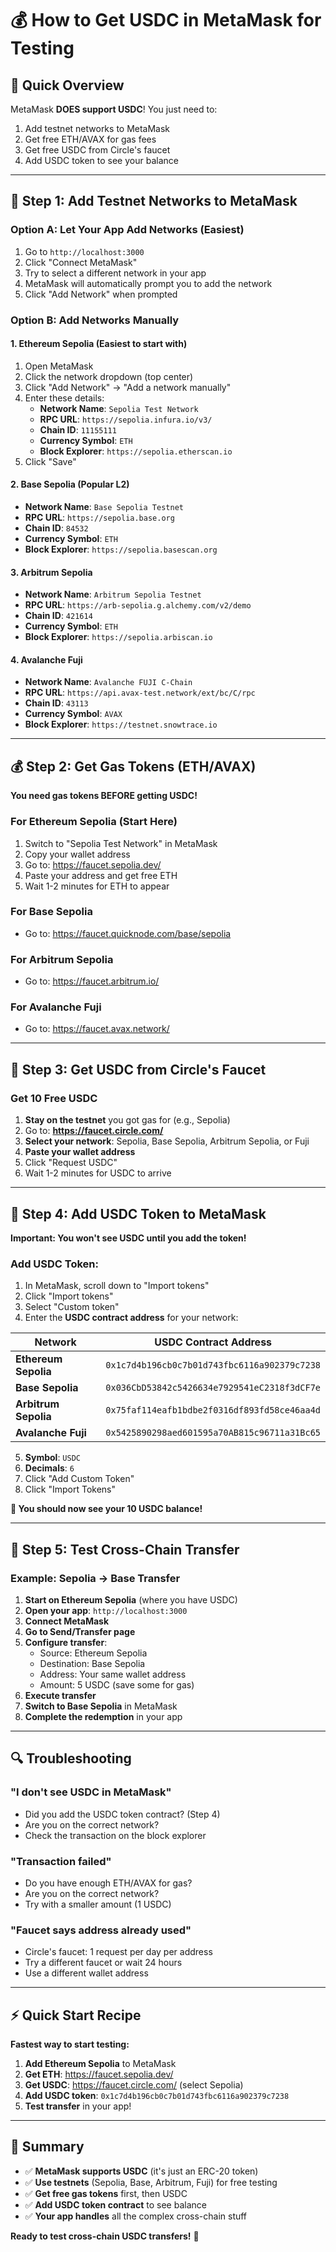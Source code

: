 # 💰 How to Get USDC in MetaMask for Testing

## 🎯 **Quick Overview**

MetaMask **DOES support USDC**! You just need to:
1. Add testnet networks to MetaMask
2. Get free ETH/AVAX for gas fees
3. Get free USDC from Circle's faucet
4. Add USDC token to see your balance

---

## 🔧 **Step 1: Add Testnet Networks to MetaMask**

### **Option A: Let Your App Add Networks (Easiest)**
1. Go to `http://localhost:3000`
2. Click "Connect MetaMask" 
3. Try to select a different network in your app
4. MetaMask will automatically prompt you to add the network
5. Click "Add Network" when prompted

### **Option B: Add Networks Manually**

#### **1. Ethereum Sepolia (Easiest to start with)**
1. Open MetaMask
2. Click the network dropdown (top center)
3. Click "Add Network" → "Add a network manually"
4. Enter these details:
   - **Network Name**: `Sepolia Test Network`
   - **RPC URL**: `https://sepolia.infura.io/v3/`
   - **Chain ID**: `11155111`
   - **Currency Symbol**: `ETH`
   - **Block Explorer**: `https://sepolia.etherscan.io`
5. Click "Save"

#### **2. Base Sepolia (Popular L2)**
- **Network Name**: `Base Sepolia Testnet`
- **RPC URL**: `https://sepolia.base.org`
- **Chain ID**: `84532`
- **Currency Symbol**: `ETH`
- **Block Explorer**: `https://sepolia.basescan.org`

#### **3. Arbitrum Sepolia**
- **Network Name**: `Arbitrum Sepolia Testnet`
- **RPC URL**: `https://arb-sepolia.g.alchemy.com/v2/demo`
- **Chain ID**: `421614`
- **Currency Symbol**: `ETH`
- **Block Explorer**: `https://sepolia.arbiscan.io`

#### **4. Avalanche Fuji**
- **Network Name**: `Avalanche FUJI C-Chain`
- **RPC URL**: `https://api.avax-test.network/ext/bc/C/rpc`
- **Chain ID**: `43113`
- **Currency Symbol**: `AVAX`
- **Block Explorer**: `https://testnet.snowtrace.io`

---

## 💰 **Step 2: Get Gas Tokens (ETH/AVAX)**

**You need gas tokens BEFORE getting USDC!**

### **For Ethereum Sepolia (Start Here)**
1. Switch to "Sepolia Test Network" in MetaMask
2. Copy your wallet address
3. Go to: https://faucet.sepolia.dev/
4. Paste your address and get free ETH
5. Wait 1-2 minutes for ETH to appear

### **For Base Sepolia**
- Go to: https://faucet.quicknode.com/base/sepolia

### **For Arbitrum Sepolia**
- Go to: https://faucet.arbitrum.io/

### **For Avalanche Fuji**
- Go to: https://faucet.avax.network/

---

## 🎯 **Step 3: Get USDC from Circle's Faucet**

### **Get 10 Free USDC**
1. **Stay on the testnet** you got gas for (e.g., Sepolia)
2. Go to: **https://faucet.circle.com/**
3. **Select your network**: Sepolia, Base Sepolia, Arbitrum Sepolia, or Fuji
4. **Paste your wallet address**
5. Click "Request USDC"
6. Wait 1-2 minutes for USDC to arrive

---

## 👀 **Step 4: Add USDC Token to MetaMask**

**Important: You won't see USDC until you add the token!**

### **Add USDC Token:**
1. In MetaMask, scroll down to "Import tokens"
2. Click "Import tokens"
3. Select "Custom token"
4. Enter the **USDC contract address** for your network:

| Network | USDC Contract Address |
|---------|----------------------|
| **Ethereum Sepolia** | `0x1c7d4b196cb0c7b01d743fbc6116a902379c7238` |
| **Base Sepolia** | `0x036CbD53842c5426634e7929541eC2318f3dCF7e` |
| **Arbitrum Sepolia** | `0x75faf114eafb1bdbe2f0316df893fd58ce46aa4d` |
| **Avalanche Fuji** | `0x5425890298aed601595a70AB815c96711a31Bc65` |

5. **Symbol**: `USDC`
6. **Decimals**: `6`
7. Click "Add Custom Token"
8. Click "Import Tokens"

**🎉 You should now see your 10 USDC balance!**

---

## 🚀 **Step 5: Test Cross-Chain Transfer**

### **Example: Sepolia → Base Transfer**
1. **Start on Ethereum Sepolia** (where you have USDC)
2. **Open your app**: `http://localhost:3000`
3. **Connect MetaMask**
4. **Go to Send/Transfer page**
5. **Configure transfer**:
   - Source: Ethereum Sepolia
   - Destination: Base Sepolia
   - Address: Your same wallet address
   - Amount: 5 USDC (save some for gas)
6. **Execute transfer**
7. **Switch to Base Sepolia** in MetaMask
8. **Complete the redemption** in your app

---

## 🔍 **Troubleshooting**

### **"I don't see USDC in MetaMask"**
- Did you add the USDC token contract? (Step 4)
- Are you on the correct network?
- Check the transaction on the block explorer

### **"Transaction failed"**
- Do you have enough ETH/AVAX for gas?
- Are you on the correct network?
- Try with a smaller amount (1 USDC)

### **"Faucet says address already used"**
- Circle's faucet: 1 request per day per address
- Try a different faucet or wait 24 hours
- Use a different wallet address

---

## ⚡ **Quick Start Recipe**

**Fastest way to start testing:**

1. **Add Ethereum Sepolia** to MetaMask
2. **Get ETH**: https://faucet.sepolia.dev/
3. **Get USDC**: https://faucet.circle.com/ (select Sepolia)
4. **Add USDC token**: `0x1c7d4b196cb0c7b01d743fbc6116a902379c7238`
5. **Test transfer** in your app!

---

## 🎯 **Summary**

- ✅ **MetaMask supports USDC** (it's just an ERC-20 token)
- ✅ **Use testnets** (Sepolia, Base, Arbitrum, Fuji) for free testing
- ✅ **Get free gas tokens** first, then USDC
- ✅ **Add USDC token contract** to see balance
- ✅ **Your app handles** all the complex cross-chain stuff

**Ready to test cross-chain USDC transfers!** 🚀 